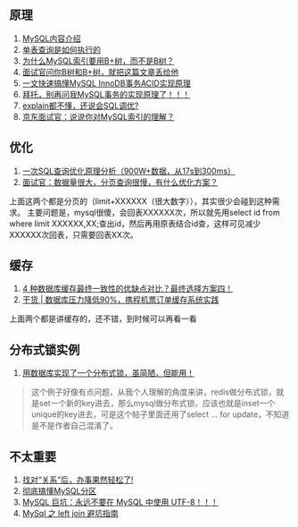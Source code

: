 ## 原理

1. [MySQL内容介绍](https://mp.weixin.qq.com/s/0-wgz5EEFHPO4ncbo9rLBQ "介绍了缓存，索引，优化器，explain，redo log，事物等，但是不详细")
1. [单表查询是如何执行的](https://mp.weixin.qq.com/s/cvrMKoawIbIJjMZhAEYV-g)
1. [为什么MySQL索引要用B+树，而不是B树？](https://mp.weixin.qq.com/s/BWlkrHiB-uP6fDnsxtKU0Q)
1. [面试官问你B树和B+树，就把这篇文章丢给他](https://mp.weixin.qq.com/s/iAJyBx7fSKUMHSKYVMDuQg)
1. [一文快速搞懂MySQL InnoDB事务ACID实现原理](https://mp.weixin.qq.com/s/j7rf0kE9-Z80OsUJymoPBw)
1. [拜托，别再问我MySQL事务的实现原理了！！！](https://mp.weixin.qq.com/s/qw8m4TdX0sta3utiOglFPg)
1. [explain都不懂，还说会SQL调优?](https://mp.weixin.qq.com/s/pSSOC_VsNhd-EqOST8eQRA "https://www.jianshu.com/p/8cc547d05478")
1. [京东面试官：说说你对MySQL索引的理解？](https://mp.weixin.qq.com/s?__biz=MzIzMzgxOTQ5NA==&mid=2247512906&idx=4&sn=c6ac1e332a09e09a650d51484d28c0a7&chksm=e8fd2f43df8aa655c4014b3cdd82518530b86f27820688dd4a85eb64a2649f2751d017f19bc9&xtrack=1&scene=90&subscene=93&sessionid=1606208128&clicktime=1606211067&enterid=1606211067&ascene=56&devicetype=android-29&version=270014e5&nettype=WIFI&abtest_cookie=AAACAA%3D%3D&lang=zh_CN&exportkey=AoCEEeTex9%2FOfEMKB%2FXscJI%3D&pass_ticket=8TRsta7hMCGVhU8DpfBd2ZcWqdmLOX4uD9CyCMbA6Et%2FH3NkVKd39xzIXtWbPkfC&wx_header=1)

## 优化

1. [一次SQL查询优化原理分析（900W+数据，从17s到300ms）](https://mp.weixin.qq.com/s/CobdICM1vOUumLS2POVhSA)
1. [面试官：数据量很大，分页查询很慢，有什么优化方案？](https://mp.weixin.qq.com/s/evYERBgR5vV_hir2r_N85Q)

上面这两个都是分页的（limit+XXXXXX（很大数字）），其实很少会碰到这种需求。
主要问题是，mysql很傻，会回表XXXXXX次，所以就先用select id from where limit XXXXXX,XX;查出id，然后再用原表结合id查，这样可见减少XXXXXX次回表，只需要回表XX次。

## 缓存

1. [4 种数据库缓存最终一致性的优缺点对比？最终选择方案四！](https://mp.weixin.qq.com/s/SeEF3f1LTz3bHyAUe30cxw)
1. [干货 | 数据库压力降低90%，携程机票订单缓存系统实践](https://mp.weixin.qq.com/s/0ls1QYKAIiZdXhKPQ62OrQ)

上面两个都是讲缓存的，还不错，到时候可以再看一看

## 分布式锁实例

1. [用数据库实现了一个分布式锁，虽简陋，但能用！](https://mp.weixin.qq.com/s/RdSfQPw2w_uhuhEF-ZmgPw)
>这个例子好像有点问题，从我个人理解的角度来讲，redis做分布式锁，就是set一个新的key进去，那么mysql做分布式锁，应该也就是inset一个unique的key进去，可是这个帖子里面还用了select ... for update，不知道是不是作者自己混淆了。

## 不太重要

1. [找对“关系”后，办事果然轻松了!](https://mp.weixin.qq.com/s/mpi2tfvLKXAiPK1dxWSTQQ)
1. [彻底搞懂MySQL分区](https://mp.weixin.qq.com/s/mQkZSTQuyQWDvh7hcD9vIQ)
1. [MySQL 巨坑：永远不要在 MySQL 中使用 UTF-8！！！](https://mp.weixin.qq.com/s/LXEyeAUn4ZR2j71x9uNRjg)
1. [MySql 之 left join 避坑指南](https://mp.weixin.qq.com/s/83h0QD58Gz0zUikSRtqqdA)